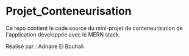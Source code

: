 # Projet_Conteneurisation

Ce répo contient le code source du mini-projet de conteneurisation de l'application développée avec le MERN stack.

Réalisé par : Adnane El Bouhali
